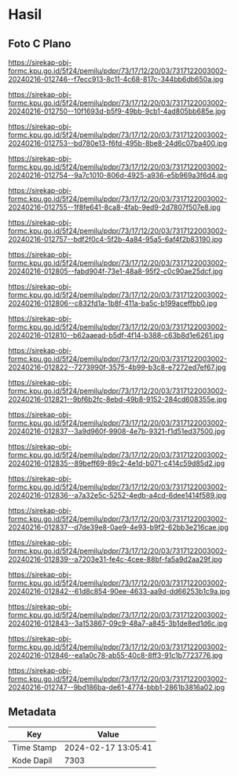 # Hasil

## Foto C Plano

https://sirekap-obj-formc.kpu.go.id/5f24/pemilu/pdpr/73/17/12/20/03/7317122003002-20240216-012746--f7ecc913-8c11-4c68-817c-344bb6db650a.jpg

https://sirekap-obj-formc.kpu.go.id/5f24/pemilu/pdpr/73/17/12/20/03/7317122003002-20240216-012750--10f1693d-b5f9-49bb-9cb1-4ad805bb685e.jpg

https://sirekap-obj-formc.kpu.go.id/5f24/pemilu/pdpr/73/17/12/20/03/7317122003002-20240216-012753--bd780e13-f6fd-495b-8be8-24d6c07ba400.jpg

https://sirekap-obj-formc.kpu.go.id/5f24/pemilu/pdpr/73/17/12/20/03/7317122003002-20240216-012754--9a7c1010-806d-4925-a936-e5b969a3f6d4.jpg

https://sirekap-obj-formc.kpu.go.id/5f24/pemilu/pdpr/73/17/12/20/03/7317122003002-20240216-012755--1f8fe641-8ca8-4fab-9ed9-2d7807f507e8.jpg

https://sirekap-obj-formc.kpu.go.id/5f24/pemilu/pdpr/73/17/12/20/03/7317122003002-20240216-012757--bdf2f0c4-5f2b-4a84-95a5-6af4f2b83190.jpg

https://sirekap-obj-formc.kpu.go.id/5f24/pemilu/pdpr/73/17/12/20/03/7317122003002-20240216-012805--fabd904f-73e1-48a8-95f2-c0c90ae25dcf.jpg

https://sirekap-obj-formc.kpu.go.id/5f24/pemilu/pdpr/73/17/12/20/03/7317122003002-20240216-012806--c832fd1a-1b8f-411a-ba5c-b199aceffbb0.jpg

https://sirekap-obj-formc.kpu.go.id/5f24/pemilu/pdpr/73/17/12/20/03/7317122003002-20240216-012810--b62aaead-b5df-4f14-b388-c63b8d1e6261.jpg

https://sirekap-obj-formc.kpu.go.id/5f24/pemilu/pdpr/73/17/12/20/03/7317122003002-20240216-012822--7273990f-3575-4b99-b3c8-e7272ed7ef67.jpg

https://sirekap-obj-formc.kpu.go.id/5f24/pemilu/pdpr/73/17/12/20/03/7317122003002-20240216-012821--9bf6b2fc-8ebd-49b8-9152-284cd608355e.jpg

https://sirekap-obj-formc.kpu.go.id/5f24/pemilu/pdpr/73/17/12/20/03/7317122003002-20240216-012837--3a9d960f-9908-4e7b-9321-f1d51ed37500.jpg

https://sirekap-obj-formc.kpu.go.id/5f24/pemilu/pdpr/73/17/12/20/03/7317122003002-20240216-012835--89beff69-89c2-4e1d-b071-c414c59d85d2.jpg

https://sirekap-obj-formc.kpu.go.id/5f24/pemilu/pdpr/73/17/12/20/03/7317122003002-20240216-012836--a7a32e5c-5252-4edb-a4cd-6dee1414f589.jpg

https://sirekap-obj-formc.kpu.go.id/5f24/pemilu/pdpr/73/17/12/20/03/7317122003002-20240216-012837--d7de39e8-0ae9-4e93-b9f2-62bb3e216cae.jpg

https://sirekap-obj-formc.kpu.go.id/5f24/pemilu/pdpr/73/17/12/20/03/7317122003002-20240216-012839--a7203e31-fe4c-4cee-88bf-fa5a9d2aa29f.jpg

https://sirekap-obj-formc.kpu.go.id/5f24/pemilu/pdpr/73/17/12/20/03/7317122003002-20240216-012842--61d8c854-90ee-4633-aa9d-dd66253b1c9a.jpg

https://sirekap-obj-formc.kpu.go.id/5f24/pemilu/pdpr/73/17/12/20/03/7317122003002-20240216-012843--3a153867-09c9-48a7-a845-3b1de8ed1d6c.jpg

https://sirekap-obj-formc.kpu.go.id/5f24/pemilu/pdpr/73/17/12/20/03/7317122003002-20240216-012846--ea1a0c78-ab55-40c8-8ff3-91c1b7723776.jpg

https://sirekap-obj-formc.kpu.go.id/5f24/pemilu/pdpr/73/17/12/20/03/7317122003002-20240216-012747--9bd186ba-de61-4774-bbb1-2861b3816a02.jpg


## Metadata

| Key        | Value               |
| ---------- | ------------------- |
| Time Stamp | 2024-02-17 13:05:41 |
| Kode Dapil | 7303                |




